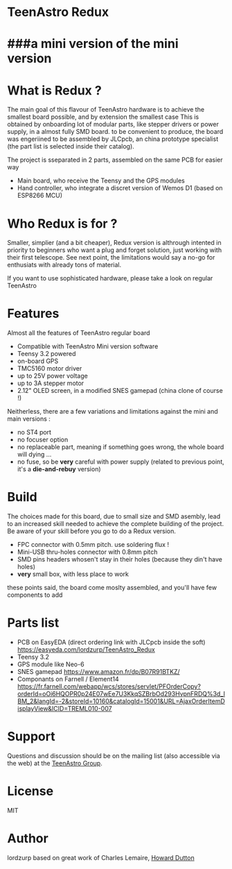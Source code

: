 # TeenAstro Redux
###a mini version of the mini version
===========================

# What is Redux ?
The main goal of this flavour of TeenAstro hardware is to achieve the smallest board possible, and by extension the smallest case
This is obtained by onboarding lot of modular parts, like stepper drivers or power supply, in a almost fully SMD board.
to be convenient to produce, the board was engeriined to be assembled by JLCpcb, an china prototype specialist (the part list is selected inside their catalog). 

The project is sseparated in 2 parts, assembled on the same PCB for easier way

* Main board, who receive the Teensy and the GPS modules
* Hand controller, who integrate a discret version of Wemos D1 (based on ESP8266 MCU)

# Who Redux is for ?
Smaller, simplier (and a bit cheaper), Redux version is althrough intented in priority to beginners who want a plug and forget solution, just working with their first telescope.
See next point, the limitations would say a no-go for enthusiats with already tons of material.

If you want to use sophisticated hardware, please take a look on regular TeenAstro

# Features
Almost all the features of TeenAstro regular board

* Compatible with TeenAstro Mini version software
* Teensy 3.2 powered
* on-board GPS
* TMC5160 motor driver
* up to 25V power voltage
* up to 3A stepper motor
* 2.12" OLED screen, in a modified SNES gamepad (china clone of course !) 

Neitherless, there are a few variations and limitations against the mini and main versions :

* no ST4 port
* no focuser option
* no replaceable part, meaning if something goes wrong, the whole board will dying ...
* no fuse, so be **very** careful with power supply (related to previous point, it's a **die-and-rebuy** version)

# Build
The choices made for this board, due to small size and SMD asembly, lead to an increased skill needed to achieve the complete building of the project. Be aware of your skill before you go to do a Redux version.

* FPC connector with 0.5mm pitch. use soldering flux !
* Mini-USB thru-holes connector with 0.8mm pitch
* SMD pins headers whosen't stay in their holes (because they din't have holes)
* **very** small box, with less place to work

these points said, the board come moslty assembled, and you'll have few components to add

# Parts list

* PCB on EasyEDA (direct ordering link with JLCpcb inside the soft) https://easyeda.com/lordzurp/TeenAstro_Redux
* Teensy 3.2
* GPS module like Neo-6
* SNES gamepad https://www.amazon.fr/dp/B07R91BTKZ/
* Componants on Farnell / Element14 https://fr.farnell.com/webapp/wcs/stores/servlet/PFOrderCopy?orderId=oOi6HQOPR0p24E07wEe7U3KkqSZBrbOd293HvpnFRDQ%3d_IBM_2&langId=-2&storeId=10160&catalogId=15001&URL=AjaxOrderItemDisplayView&ICID=TREML010-007



# Support
Questions and discussion should be on the mailing list (also accessible via the
web) at the [TeenAstro Group](https://groups.io/g/TeenAstro/wiki/Home).

# License
MIT

# Author
lordzurp
based on great work of Charles Lemaire, [Howard Dutton](http://www.stellarjourney.com)
